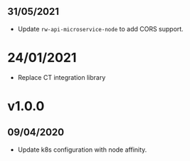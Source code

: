 ## 31/05/2021

- Update `rw-api-microservice-node` to add CORS support.

# 24/01/2021

- Replace CT integration library

# v1.0.0

## 09/04/2020

- Update k8s configuration with node affinity.
